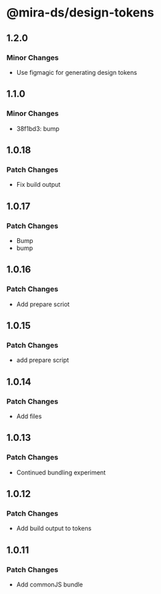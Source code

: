 # @mira-ds/design-tokens

## 1.2.0

### Minor Changes

- Use figmagic for generating design tokens

## 1.1.0

### Minor Changes

- 38f1bd3: bump

## 1.0.18

### Patch Changes

- Fix build output

## 1.0.17

### Patch Changes

- Bump
- bump

## 1.0.16

### Patch Changes

- Add prepare scriot

## 1.0.15

### Patch Changes

- add prepare script

## 1.0.14

### Patch Changes

- Add files

## 1.0.13

### Patch Changes

- Continued bundling experiment

## 1.0.12

### Patch Changes

- Add build output to tokens

## 1.0.11

### Patch Changes

- Add commonJS bundle
